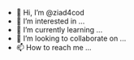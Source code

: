 - 👋 Hi, I’m @ziad4cod
- 👀 I’m interested in ...
- 🌱 I’m currently learning ...
- 💞️ I’m looking to collaborate on ...
- 📫 How to reach me ...

<!---
ziad4cod/ziad4cod is a ✨ special ✨ repository because its `README.md` (this file) appears on your GitHub profile.
You can click the Preview link to take a look at your changes.
--->
